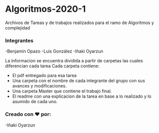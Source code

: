 # Algoritmos-2020-1
Archivos de Tareas y de trabajos realizados para el ramo de Algoritmos y complejidad  

### Integrantes
 -Benjamin Opazo
 -Luis González
 -Iñaki Oyarzun

La informacion se encuentra dividida a partir de carpetas las cuales diferencian cada tarea
Cada carpeta contiene:
- El pdf entregado para esa tarea
- Una carpeta con el nombre de cada integrante del grupo con sus avances y modificaciones.
- Una carpeta Master que contiene el trabajo final.
- El readme con una explicacion de la tarea en base a lo realizado y lo asumido de cada uno.

### Creado con ❤ por:
-Iñaki Oyarzun
